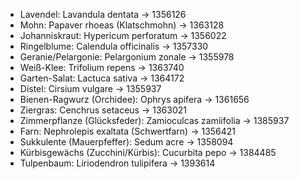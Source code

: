 - Lavendel: Lavandula dentata → 1356126
- Mohn: Papaver rhoeas (Klatschmohn) → 1363128
- Johanniskraut: Hypericum perforatum → 1356022
- Ringelblume: Calendula officinalis → 1357330
- Geranie/Pelargonie: Pelargonium zonale → 1355978
- Weiß-Klee: Trifolium repens → 1363740
- Garten-Salat: Lactuca sativa → 1364172
- Distel: Cirsium vulgare → 1355937
- Bienen-Ragwurz (Orchidee): Ophrys apifera → 1361656
- Ziergras: Cenchrus setaceus → 1363021
- Zimmerpflanze (Glücksfeder): Zamioculcas zamiifolia → 1385937
- Farn: Nephrolepis exaltata (Schwertfarn) → 1356421
- Sukkulente (Mauerpfeffer): Sedum acre → 1358094
- Kürbisgewächs (Zucchini/Kürbis): Cucurbita pepo → 1384485
- Tulpenbaum: Liriodendron tulipifera → 1393614